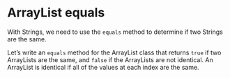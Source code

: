 # ArrayList equals
With Strings, we need to use the `equals` method to determine if two Strings are the same.

Let’s write an `equals` method for the ArrayList class that returns `true` if two ArrayLists are the same, and `false` if the ArrayLists are not identical. An ArrayList is identical if all of the values at each index are the same.
